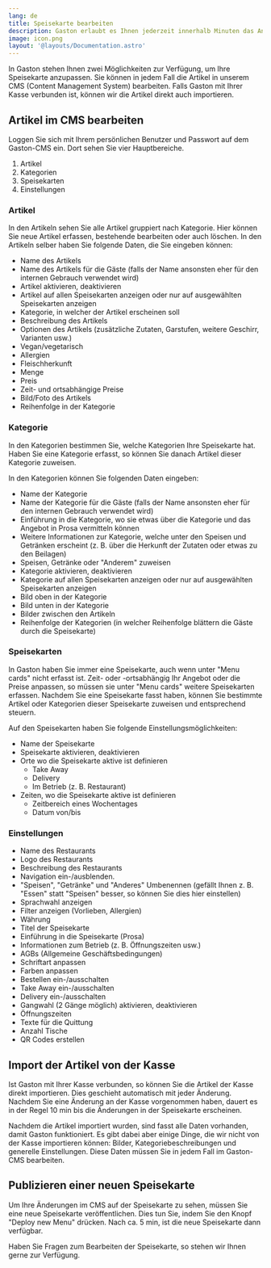 ```yaml
---
lang: de
title: Speisekarte bearbeiten
description: Gaston erlaubt es Ihnen jederzeit innerhalb Minuten das Angebot auf Ihrer Speisekarte selber anzupassen. So können Sie Speisen und Getränke erfassen, anpassen oder auch entfernen. Wie dies im Detail geht, erfahre Sie hier.
image: icon.png
layout: '@layouts/Documentation.astro'
---
```


In Gaston stehen Ihnen zwei Möglichkeiten zur Verfügung, um Ihre Speisekarte anzupassen. Sie können in jedem Fall die Artikel in unserem CMS (Content Management System) bearbeiten. Falls Gaston mit Ihrer Kasse verbunden ist, können wir die Artikel direkt auch importieren.

## Artikel im CMS bearbeiten

Loggen Sie sich mit Ihrem persönlichen Benutzer und Passwort auf dem Gaston-CMS ein. Dort sehen Sie vier Hauptbereiche.

1. Artikel
2. Kategorien
3. Speisekarten
4. Einstellungen

### Artikel

In den Artikeln sehen Sie alle Artikel gruppiert nach Kategorie. Hier können Sie neue Artikel erfassen, bestehende bearbeiten oder auch löschen. In den Artikeln selber haben Sie folgende Daten, die Sie eingeben können:

- Name des Artikels
- Name des Artikels für die Gäste (falls der Name ansonsten eher für den internen Gebrauch verwendet wird)
- Artikel aktivieren, deaktivieren
- Artikel auf allen Speisekarten anzeigen oder nur auf ausgewählten Speisekarten anzeigen
- Kategorie, in welcher der Artikel erscheinen soll
- Beschreibung des Artikels
- Optionen des Artikels (zusätzliche Zutaten, Garstufen, weitere Geschirr, Varianten usw.)
- Vegan/vegetarisch
- Allergien
- Fleischherkunft
- Menge
- Preis
- Zeit- und ortsabhängige Preise
- Bild/Foto des Artikels
- Reihenfolge in der Kategorie

### Kategorie

In den Kategorien bestimmen Sie, welche Kategorien Ihre Speisekarte hat. Haben Sie eine Kategorie erfasst, so können Sie danach Artikel dieser Kategorie zuweisen. 

In den Kategorien können Sie folgenden Daten eingeben:

- Name der Kategorie
- Name der Kategorie für die Gäste (falls der Name ansonsten eher für den internen Gebrauch verwendet wird)
- Einführung in die Kategorie, wo sie etwas über die Kategorie und das Angebot in Prosa vermitteln können
- Weitere Informationen zur Kategorie, welche unter den Speisen und Getränken erscheint (z. B. über die Herkunft der Zutaten oder etwas zu den Beilagen)
- Speisen, Getränke oder "Anderem" zuweisen
- Kategorie aktivieren, deaktivieren
- Kategorie auf allen Speisekarten anzeigen oder nur auf ausgewählten Speisekarten anzeigen
- Bild oben in der Kategorie
- Bild unten in der Kategorie
- Bilder zwischen den Artikeln
- Reihenfolge der Kategorien (in welcher Reihenfolge blättern die Gäste durch die Speisekarte)

### Speisekarten

In Gaston haben Sie immer eine Speisekarte, auch wenn unter "Menu cards" nicht erfasst ist. Zeit- oder -ortsabhängig Ihr Angebot oder die Preise anpassen, so müssen sie unter "Menu cards" weitere Speisekarten erfassen. Nachdem Sie eine Speisekarte fasst haben, können Sie bestimmte Artikel oder Kategorien dieser Speisekarte zuweisen und entsprechend steuern.

Auf den Speisekarten haben Sie folgende Einstellungsmöglichkeiten:

- Name der Speisekarte
- Speisekarte aktivieren, deaktivieren
- Orte wo die Speisekarte aktive ist definieren
  - Take Away
  - Delivery
  - Im Betrieb (z. B. Restaurant)
- Zeiten, wo die Speisekarte aktive ist definieren
  - Zeitbereich eines Wochentages
  - Datum von/bis

### Einstellungen

- Name des Restaurants
- Logo des Restaurants
- Beschreibung des Restaurants
- Navigation ein-/ausblenden.
- "Speisen", "Getränke" und "Anderes" Umbenennen (gefällt Ihnen z. B. "Essen" statt "Speisen" besser, so können Sie dies hier einstellen)
- Sprachwahl anzeigen
- Filter anzeigen (Vorlieben, Allergien)
- Währung
- Titel der Speisekarte
- Einführung in die Speisekarte (Prosa)
- Informationen zum Betrieb (z. B. Öffnungszeiten usw.)
- AGBs (Allgemeine Geschäftsbedingungen)
- Schriftart anpassen
- Farben anpassen
- Bestellen ein-/ausschalten
- Take Away ein-/ausschalten
- Delivery ein-/ausschalten
- Gangwahl (2 Gänge möglich) aktivieren, deaktivieren
- Öffnungszeiten
- Texte für die Quittung
- Anzahl Tische
- QR Codes erstellen

## Import der Artikel von der Kasse

Ist Gaston mit Ihrer Kasse verbunden, so können Sie die Artikel der Kasse direkt importieren. Dies geschieht automatisch mit jeder Änderung. Nachdem Sie eine Änderung an der Kasse vorgenommen haben, dauert es in der Regel 10 min bis die Änderungen in der Speisekarte erscheinen.

Nachdem die Artikel importiert wurden, sind fasst alle Daten vorhanden, damit Gaston funktioniert. Es gibt dabei aber einige Dinge, die wir nicht von der Kasse importieren können: Bilder, Kategoriebeschreibungen und generelle Einstellungen. Diese Daten müssen Sie in jedem Fall im Gaston-CMS bearbeiten.

## Publizieren einer neuen Speisekarte

Um Ihre Änderungen im CMS auf der Speisekarte zu sehen, müssen Sie eine neue Speisekarte veröffentlichen. Dies tun Sie, indem Sie den Knopf "Deploy new Menu" drücken. Nach ca. 5 min, ist die neue Speisekarte dann verfügbar.

Haben Sie Fragen zum Bearbeiten der Speisekarte, so stehen wir Ihnen gerne zur Verfügung.
